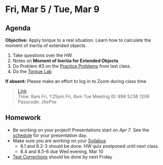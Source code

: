 Fri, Mar 5 / Tue, Mar 9
==================  
  
Agenda  
---------  
**Objective:** Apply torque to a real situation.  Learn how to calculate the moment of inertia of extended objects.

1. Take questions over the HW
2. Notes on **Moment of Inertia for Extended Objects**
3. Do Problem #3 on the [Practice Problems][probs] from last class.
4. Do the [Torque Lab][lab]

**If absent:** Please make an effort to log in to Zoom during class time  
> [Link](https://us02web.zoom.us/j/89652361206?pwd=L3ZYQzBGNitFK0J6K1M4Nk1iM1dYQT09)  
> Time: 8am Fri, 1:25pm Fri, 8am Tue
> Meeting ID: 896 5236 1206  
> Passcode: J5ePse 

Homework   
-------------  
- Be working on your project! Presentations start on *Apr 7*.  See the [schedule][sched] for your presentation day.	
- Make sure you are working on your [Syllabus]
	- 8.1 and 8.2-3 should be done.  HW quiz postponed until next class
	- 8.4 and 8.5-6 due Wed evening, Mar 10
- [Test Corrections][correct] should be done by next Friday

[sched]: https://avoncsc-my.sharepoint.com/:x:/g/personal/zjrohrbach_avon-schools_org/EVMXHFfIjQJDml8sDSyMeYsBLcV4ZCg-pDrGaicpsu_iBQ?e=RfXTgy
[syllabus]: https://avon.schoology.com/course/2624603229/materials?f=369843178
[correct]: https://avon.schoology.com/assignment/4731439922/info
[wu]: https://avon.schoology.com/page/4736717996
[probs]: https://avon.schoology.com/page/4736900872
[lab]: https://avon.schoology.com/assignment/4743905851/
<!--stackedit_data:
eyJoaXN0b3J5IjpbMTU1ODIxNjI1MCwtMTc5MDE2MjQzNSw0OT
E2MTM5MDIsMzgwMTI0ODg5LC0zNDA3MDYyNzcsLTE2MTYwNDUy
NzUsODc4MzM4NjA2LC0xNDc4NzE0MDU5LDE2NjY1OTExOTUsNj
UyODE1MzMyLDM1NzMxNTQ2OSwxNTY4MDQ2MDgxLC03NTE2NDc3
NDgsLTE4NzY0MjE3ODgsLTE4MTE1NjE0MTAsLTc4NjI3MzM2OS
wtMTk3NzU4OTExNywtMTE2NzQwMTk4MSwxMzA5MTk0MDgsMTI2
NDczNzgzN119
-->